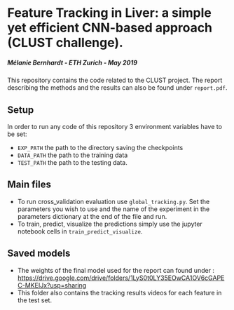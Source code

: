 # Feature Tracking in Liver: a simple yet efficient CNN-based approach (CLUST challenge).

##### Mélanie Bernhardt - ETH Zurich - May 2019

This repository contains the code related to the CLUST project.
The report describing the methods and the results can also be found under `report.pdf`.


## Setup
In order to run any code of this repository 3 environment variables have to be set:

* `EXP_PATH` the path to the directory saving the checkpoints
* `DATA_PATH` the path to the training data
* `TEST_PATH` the path to the testing data.

## Main files

* To run cross_validation evaluation use `global_tracking.py`. Set the parameters you wish to use and the name of the experiment in the parameters dictionary at the end of the file and run.
* To train, predict, visualize the predictions simply use the jupyter notebook cells in `train_predict_visualize`.

## Saved models

* The weights of the final model used for the report can found under : https://drive.google.com/drive/folders/1LyS0t0LY35EOwCA1OV6cGAPEC-MKEIJx?usp=sharing
* This folder also contains the tracking results videos for each feature in the test set.

